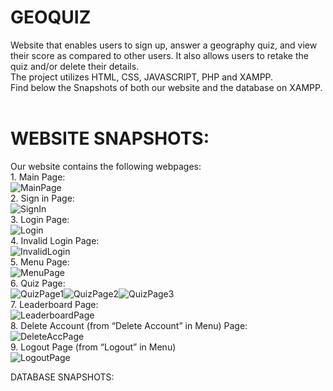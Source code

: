 # GEOQUIZ
Website that enables users to sign up, answer a geography quiz, and view their score as compared to other users. It also allows users to retake the quiz and/or delete their details.<BR>
The project utilizes HTML, CSS, JAVASCRIPT, PHP and XAMPP.
<br>
Find below the Snapshots of both our website and the database on XAMPP.
<br><br>
# WEBSITE SNAPSHOTS:
Our website contains the following webpages: 
<br>1. Main Page:<br>![MainPage](https://github.com/norac1243/geoquiz_UPDT_snaps_readme/blob/master/Snapshots%20-%20Geoquiz%20website/Main%20Page.png)
<br>2. Sign in Page:<br>![SignIn](https://github.com/norac1243/geoquiz_UPDT_snaps_readme/blob/master/Snapshots%20-%20Geoquiz%20website/Sign%20in%20page.png)
<br>3. Login Page:<br>![Login](https://github.com/norac1243/geoquiz_UPDT_snaps_readme/blob/master/Snapshots%20-%20Geoquiz%20website/Login%20page.png)
<br>4. Invalid Login Page:<br>![InvalidLogin]()
<br>5. Menu Page:<br>![MenuPage](https://github.com/norac1243/geoquiz_UPDT_snaps_readme/blob/master/Snapshots%20-%20Geoquiz%20website/Menu%20Page.png)
<br>6. Quiz Page:<br>![QuizPage1](https://github.com/norac1243/geoquiz_UPDT_snaps_readme/blob/master/Snapshots%20-%20Geoquiz%20website/Quiz%20Snapshot1.png)![QuizPage2](https://github.com/norac1243/geoquiz_UPDT_snaps_readme/blob/master/Snapshots%20-%20Geoquiz%20website/Quiz%20Snapshot2.png)![QuizPage3](https://github.com/norac1243/geoquiz_UPDT_snaps_readme/blob/master/Snapshots%20-%20Geoquiz%20website/Quiz%20Snapshot3.png)
<br>7. Leaderboard Page:<br>![LeaderboardPage](https://github.com/norac1243/geoquiz_UPDT_snaps_readme/blob/master/Snapshots%20-%20Geoquiz%20website/Leaderboard.png)
<br>8. Delete Account (from “Delete Account” in Menu) Page:<br>![DeleteAccPage](https://github.com/norac1243/geoquiz_UPDT_snaps_readme/blob/master/Snapshots%20-%20Geoquiz%20website/Delete%20Account%20(from%20%E2%80%9CDelete%20Account%E2%80%9D%20in%20Menu).png)
<br>9. Logout Page (from “Logout” in Menu) <br>![LogoutPage](https://github.com/norac1243/geoquiz_UPDT_snaps_readme/blob/master/Snapshots%20-%20Geoquiz%20website/Logout%20(from%20%E2%80%9CLogout%E2%80%9D%20in%20Menu).png)





DATABASE SNAPSHOTS:
